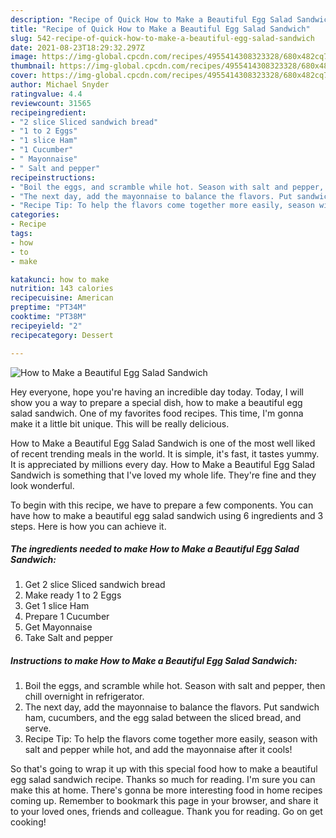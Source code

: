 ```yaml
---
description: "Recipe of Quick How to Make a Beautiful Egg Salad Sandwich"
title: "Recipe of Quick How to Make a Beautiful Egg Salad Sandwich"
slug: 542-recipe-of-quick-how-to-make-a-beautiful-egg-salad-sandwich
date: 2021-08-23T18:29:32.297Z
image: https://img-global.cpcdn.com/recipes/4955414308323328/680x482cq70/how-to-make-a-beautiful-egg-salad-sandwich-recipe-main-photo.jpg
thumbnail: https://img-global.cpcdn.com/recipes/4955414308323328/680x482cq70/how-to-make-a-beautiful-egg-salad-sandwich-recipe-main-photo.jpg
cover: https://img-global.cpcdn.com/recipes/4955414308323328/680x482cq70/how-to-make-a-beautiful-egg-salad-sandwich-recipe-main-photo.jpg
author: Michael Snyder
ratingvalue: 4.4
reviewcount: 31565
recipeingredient:
- "2 slice Sliced sandwich bread"
- "1 to 2 Eggs"
- "1 slice Ham"
- "1 Cucumber"
- " Mayonnaise"
- " Salt and pepper"
recipeinstructions:
- "Boil the eggs, and scramble while hot. Season with salt and pepper, then chill overnight in refrigerator."
- "The next day, add the mayonnaise to balance the flavors. Put sandwich ham, cucumbers, and the egg salad between the sliced bread, and serve."
- "Recipe Tip: To help the flavors come together more easily, season with salt and pepper while hot, and add the mayonnaise after it cools!"
categories:
- Recipe
tags:
- how
- to
- make

katakunci: how to make 
nutrition: 143 calories
recipecuisine: American
preptime: "PT34M"
cooktime: "PT38M"
recipeyield: "2"
recipecategory: Dessert

---
```



![How to Make a Beautiful Egg Salad Sandwich](https://img-global.cpcdn.com/recipes/4955414308323328/680x482cq70/how-to-make-a-beautiful-egg-salad-sandwich-recipe-main-photo.jpg)

Hey everyone, hope you're having an incredible day today. Today, I will show you a way to prepare a special dish, how to make a beautiful egg salad sandwich. One of my favorites food recipes. This time, I'm gonna make it a little bit unique. This will be really delicious.

How to Make a Beautiful Egg Salad Sandwich is one of the most well liked of recent trending meals in the world. It is simple, it's fast, it tastes yummy. It is appreciated by millions every day. How to Make a Beautiful Egg Salad Sandwich is something that I've loved my whole life. They're fine and they look wonderful.




To begin with this recipe, we have to prepare a few components. You can have how to make a beautiful egg salad sandwich using 6 ingredients and 3 steps. Here is how you can achieve it.

<!--inarticleads1-->

##### The ingredients needed to make How to Make a Beautiful Egg Salad Sandwich:

1. Get 2 slice Sliced sandwich bread
1. Make ready 1 to 2 Eggs
1. Get 1 slice Ham
1. Prepare 1 Cucumber
1. Get  Mayonnaise
1. Take  Salt and pepper




<!--inarticleads2-->

##### Instructions to make How to Make a Beautiful Egg Salad Sandwich:

1. Boil the eggs, and scramble while hot. Season with salt and pepper, then chill overnight in refrigerator.
1. The next day, add the mayonnaise to balance the flavors. Put sandwich ham, cucumbers, and the egg salad between the sliced bread, and serve.
1. Recipe Tip: To help the flavors come together more easily, season with salt and pepper while hot, and add the mayonnaise after it cools!




So that's going to wrap it up with this special food how to make a beautiful egg salad sandwich recipe. Thanks so much for reading. I'm sure you can make this at home. There's gonna be more interesting food in home recipes coming up. Remember to bookmark this page in your browser, and share it to your loved ones, friends and colleague. Thank you for reading. Go on get cooking!

